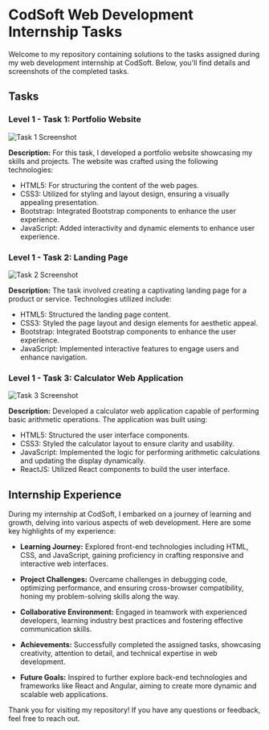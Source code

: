 # CodSoft Web Development Internship Tasks

Welcome to my repository containing solutions to the tasks assigned during my web development internship at CodSoft. Below, you'll find details and screenshots of the completed tasks.

## Tasks

### Level 1 - Task 1: Portfolio Website

![Task 1 Screenshot](link_to_task_1_screenshot)

**Description:** For this task, I developed a portfolio website showcasing my skills and projects. The website was crafted using the following technologies:

- HTML5: For structuring the content of the web pages.
- CSS3: Utilized for styling and layout design, ensuring a visually appealing presentation.
- Bootstrap: Integrated Bootstrap components to enhance the user experience.
- JavaScript: Added interactivity and dynamic elements to enhance user experience.

### Level 1 - Task 2: Landing Page

![Task 2 Screenshot](link_to_task_2_screenshot)

**Description:** The task involved creating a captivating landing page for a product or service. Technologies utilized include:

- HTML5: Structured the landing page content.
- CSS3: Styled the page layout and design elements for aesthetic appeal.
- Bootstrap: Integrated Bootstrap components to enhance the user experience.
- JavaScript: Implemented interactive features to engage users and enhance navigation.

### Level 1 - Task 3: Calculator Web Application

![Task 3 Screenshot](link_to_task_3_screenshot)

**Description:** Developed a calculator web application capable of performing basic arithmetic operations. The application was built using:

- HTML5: Structured the user interface components.
- CSS3: Styled the calculator layout to ensure clarity and usability.
- JavaScript: Implemented the logic for performing arithmetic calculations and updating the display dynamically.
- ReactJS: Utilized React components to build the user interface.

## Internship Experience

During my internship at CodSoft, I embarked on a journey of learning and growth, delving into various aspects of web development. Here are some key highlights of my experience:

- **Learning Journey:** Explored front-end technologies including HTML, CSS, and JavaScript, gaining proficiency in crafting responsive and interactive web interfaces.

- **Project Challenges:** Overcame challenges in debugging code, optimizing performance, and ensuring cross-browser compatibility, honing my problem-solving skills along the way.

- **Collaborative Environment:** Engaged in teamwork with experienced developers, learning industry best practices and fostering effective communication skills.

- **Achievements:** Successfully completed the assigned tasks, showcasing creativity, attention to detail, and technical expertise in web development.

- **Future Goals:** Inspired to further explore back-end technologies and frameworks like React and Angular, aiming to create more dynamic and scalable web applications.

Thank you for visiting my repository! If you have any questions or feedback, feel free to reach out.
